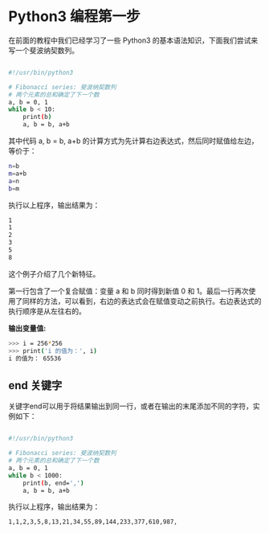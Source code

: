 # Python3 编程第一步

在前面的教程中我们已经学习了一些 Python3 的基本语法知识，下面我们尝试来写一个斐波纳契数列。

```bash

#!/usr/bin/python3

# Fibonacci series: 斐波纳契数列
# 两个元素的总和确定了下一个数
a, b = 0, 1
while b < 10:
    print(b)
    a, b = b, a+b

```

其中代码 a, b = b, a+b 的计算方式为先计算右边表达式，然后同时赋值给左边，等价于：

```bash
n=b
m=a+b
a=n
b=m
```

执行以上程序，输出结果为：

```bash
1
1
2
3
5
8
```

这个例子介绍了几个新特征。

第一行包含了一个复合赋值：变量 a 和 b 同时得到新值 0 和 1。最后一行再次使用了同样的方法，可以看到，右边的表达式会在赋值变动之前执行。右边表达式的执行顺序是从左往右的。

**输出变量值:**

```bash
>>> i = 256*256
>>> print('i 的值为：', i)
i 的值为： 65536
```

## end 关键字

关键字end可以用于将结果输出到同一行，或者在输出的末尾添加不同的字符，实例如下：

```bash

#!/usr/bin/python3

# Fibonacci series: 斐波纳契数列
# 两个元素的总和确定了下一个数
a, b = 0, 1
while b < 1000:
    print(b, end=',')
    a, b = b, a+b

```

执行以上程序，输出结果为：

```bash
1,1,2,3,5,8,13,21,34,55,89,144,233,377,610,987,
```
